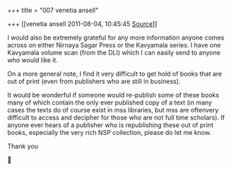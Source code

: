 +++
title = "007 venetia ansell"

+++
[[venetia ansell	2011-08-04, 10:45:45 [Source](https://groups.google.com/g/samskrita/c/7wAzezJqqEc)]]



I would also be extremely grateful for any more information anyone comes across on either Nirnaya Sagar Press or the Kavyamala series. I have one Kavyamala volume scan (from the DLI) which I can easily send to anyone who would like it.



On a more general note, I find it very difficult to get hold of books that are out of print (even from publishers who are still in business).

It would be wonderful if someone would re-publish some of these books many of which contain the only ever published copy of a text (in many cases the texts do of course exist in mss libraries, but mss are oftenvery difficult to access and decipher for those who are not full time scholars). If anyone ever hears of a publisher who is republishing these out of print books, especially the very rich NSP collection, please do let me know.



Thank you  
  




